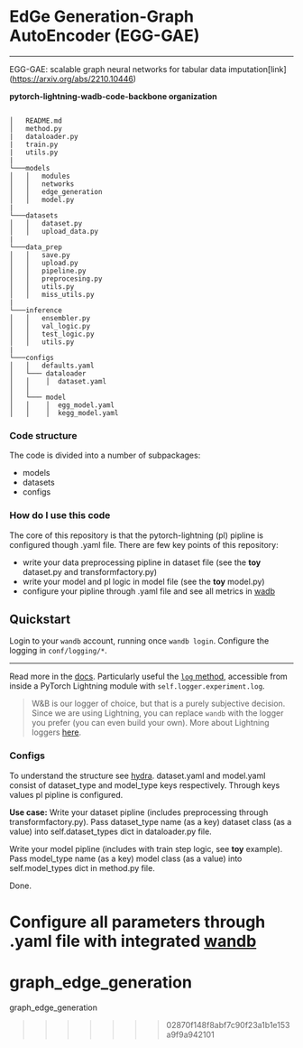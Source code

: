 # EdGe Generation-Graph AutoEncoder (EGG-GAE)

---

EGG-GAE: scalable graph neural networks for tabular data imputation[link] (https://arxiv.org/abs/2210.10446)

**pytorch-lightning-wadb-code-backbone organization** 

```

│   README.md
│   method.py
|   dataloader.py
|   train.py
|   utils.py
|
└───models
│   │   modules 
│   │   networks
│   │   edge_generation
│   │   model.py
|
└───datasets
│   │   dataset.py
│   │   upload_data.py
|
└───data_prep
│   │   save.py
│   │   upload.py
│   │   pipeline.py
│   │   preprocesing.py
│   │   utils.py
│   │   miss_utils.py
|
└───inference
│   │   ensembler.py
│   │   val_logic.py
│   │   test_logic.py
│   │   utils.py
|
└───configs
│   │   defaults.yaml
│   └─── dataloader
│   │    │  dataset.yaml
│   │
│   └─── model
│   │    │  egg_model.yaml
│   │    │  kegg_model.yaml
```

### Code structure ###
The code is divided into a number of subpackages:
- models
- datasets
- configs

### How do I use this code ###
The core of this repository is that the pytorch-lightning (pl) pipline is configured though .yaml file.
There are few key points of this repository:
- write your data preprocessing pipline in dataset file (see the **toy** dataset.py and transformfactory.py)
- write your model and pl logic in model file (see the **toy** model.py)
- configure your pipline through .yaml file and see all metrics in [wadb](https://docs.wandb.ai/)

## Quickstart

Login to your `wandb` account, running once `wandb login`.
Configure the logging in `conf/logging/*`.


---


Read more in the [docs](https://docs.wandb.ai/). Particularly useful the [`log` method](https://docs.wandb.ai/library/log), accessible from inside a PyTorch Lightning module with `self.logger.experiment.log`.

> W&B is our logger of choice, but that is a purely subjective decision. Since we are using Lightning, you can replace
`wandb` with the logger you prefer (you can even build your own).
 More about Lightning loggers [here](https://pytorch-lightning.readthedocs.io/en/latest/extensions/logging.html).
### Configs ###
To understand the structure see [hydra](https://hydra.cc/docs/tutorials/basic/your_first_app/config_groups/).
dataset.yaml and model.yaml consist of dataset_type and model_type keys respectively. Through keys values pl pipline is configured.

**Use case:**
Write your dataset pipline (includes preprocessing through transformfactory.py). Pass dataset_type name (as a key) dataset class (as a value) into self.dataset_types dict in dataloader.py file. 

Write your model pipline (includes with train step logic, see **toy** example). Pass model_type name (as a key) model class (as a value) into self.model_types dict in method.py file. 

Done. 

Configure all parameters through .yaml file with integrated [wandb](https://docs.wandb.ai/)
=======
# graph_edge_generation
graph_edge_generation
>>>>>>> 02870f148f8abf7c90f23a1b1e153a9f9a942101
